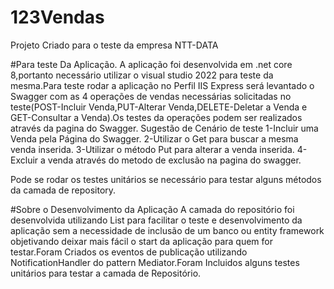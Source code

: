 # 123Vendas
Projeto Criado para o teste da empresa NTT-DATA

#Para teste Da Aplicação.
A aplicação foi desenvolvida em .net core 8,portanto necessário utilizar o visual studio 2022 para teste da mesma.Para teste rodar a aplicação no Perfil IIS Express será levantado o Swagger com as 4 operações de vendas necessárias solicitadas no teste(POST-Incluir Venda,PUT-Alterar Venda,DELETE-Deletar a Venda e GET-Consultar a Venda).Os testes da operações podem ser realizados através da pagina do Swagger.
Sugestão de Cenário de teste
1-Incluir uma Venda pela Página do Swagger.
2-Utilizar o Get para buscar a mesma venda inserida.
3-Utilizar o método Put para alterar a venda inserida.
4-Excluir a venda através do metodo de exclusão na pagina do swagger.

Pode se rodar os testes unitários se necessário para testar alguns métodos da camada de repository.

#Sobre o Desenvolvimento da Aplicação
A camada do repositório foi desenvolvida utilizando List para facilitar o teste e desenvolvimento da aplicação sem a necessidade de inclusão de um banco ou entity framework objetivando deixar mais fácil o start da aplicação para quem for testar.Foram Criados os eventos de publicação  utilizando NotificationHandler do pattern Mediator.Foram Incluidos alguns testes unitários para testar a camada de Repositório.

